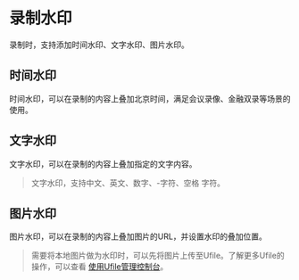 # 录制水印

录制时，支持添加时间水印、文字水印、图片水印。

## 时间水印

时间水印，可以在录制的内容上叠加北京时间，满足会议录像、金融双录等场景的使用。

## 文字水印

文字水印，可以在录制的内容上叠加指定的文字内容。
> 文字水印，支持中文、英文、数字、-字符、空格 字符。

## 图片水印

图片水印，可以在录制的内容上叠加图片的URL，并设置水印的叠加位置。

> 需要将本地图片做为水印时，可以先将图片上传至Ufile。了解更多Ufile的操作，可以查看 [使用Ufile管理控制台](https://docs.ucloud.cn/ufile/quick/console)。

